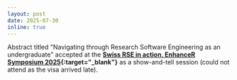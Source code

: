 ```yaml
---
layout: post
date: 2025-07-30
inline: true
---
```


Abstract titled "Navigating through Research Software Engineering as an undergraduate" accepted at the **[Swiss RSE in action, EnhanceR Symposium 2025](https://symposium.enhancer.ch){:target="_blank"}** as a show-and-tell session (could not attend as the visa arrived late).
